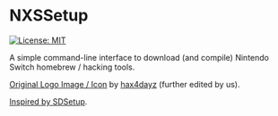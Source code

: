 # NXSSetup
[![License: MIT](https://img.shields.io/badge/License-MIT-blue.svg)](https://choosealicense.com/licenses/mit/l)

A simple command-line interface to download (and compile) Nintendo Switch homebrew / hacking tools.

[Original Logo Image / Icon](https://github.com/oojmed/NXSSetup/logo/original.png) by [hax4dayz](https://github.com/hax4dazy) (further edited by us).

[Inspired by SDSetup](https://github.com/noahc3/SDSetup).
